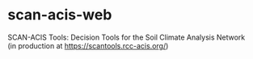 # scan-acis-web
SCAN-ACIS Tools: Decision Tools for the Soil Climate Analysis Network\
(in production at https://scantools.rcc-acis.org/)

